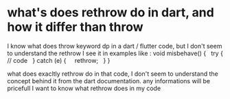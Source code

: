 
# what's does rethrow do in dart, and how it differ than throw

I know what does throw keyword dp in a dart / flutter code, but I don't seem to understand the rethrow
I see it in examples like :
void misbehave() {
  try {
   // code
  } catch (e) {
    rethrow; 
  }
}

what does exacltly rethrow  do in that code, I don't seem to understand the concept behind it from the dart documentation.
any informations will be pricefull
I want to know what rethrow does in my code

        